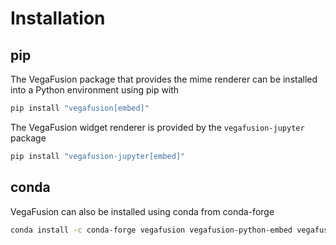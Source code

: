# Installation

## pip
The VegaFusion package that provides the mime renderer can be installed into a Python environment using pip with
```bash
pip install "vegafusion[embed]"
```

The VegaFusion widget renderer is provided by the `vegafusion-jupyter` package
```bash
pip install "vegafusion-jupyter[embed]"
```

## conda
VegaFusion can also be installed using conda from conda-forge

```bash
conda install -c conda-forge vegafusion vegafusion-python-embed vegafusion-jupyter
```
